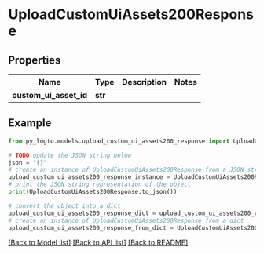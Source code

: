 # UploadCustomUiAssets200Response


## Properties

Name | Type | Description | Notes
------------ | ------------- | ------------- | -------------
**custom_ui_asset_id** | **str** |  | 

## Example

```python
from py_logto.models.upload_custom_ui_assets200_response import UploadCustomUiAssets200Response

# TODO update the JSON string below
json = "{}"
# create an instance of UploadCustomUiAssets200Response from a JSON string
upload_custom_ui_assets200_response_instance = UploadCustomUiAssets200Response.from_json(json)
# print the JSON string representation of the object
print(UploadCustomUiAssets200Response.to_json())

# convert the object into a dict
upload_custom_ui_assets200_response_dict = upload_custom_ui_assets200_response_instance.to_dict()
# create an instance of UploadCustomUiAssets200Response from a dict
upload_custom_ui_assets200_response_from_dict = UploadCustomUiAssets200Response.from_dict(upload_custom_ui_assets200_response_dict)
```
[[Back to Model list]](../README.md#documentation-for-models) [[Back to API list]](../README.md#documentation-for-api-endpoints) [[Back to README]](../README.md)


